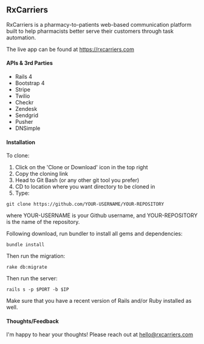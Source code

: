## RxCarriers

 RxCarriers is a pharmacy-to-patients web-based communication platform built to
 help pharmacists better serve their customers through task automation.
 
 The live app can be found at https://rxcarriers.com
 
#### APIs & 3rd Parties

 - Rails 4
 - Bootstrap 4
 - Stripe
 - Twilio
 - Checkr
 - Zendesk
 - Sendgrid
 - Pusher
 - DNSimple

#### Installation

 To clone:
 
 1. Click on the 'Clone or Download' icon in the top right
 2. Copy the cloning link
 3. Head to Git Bash (or any other git tool you prefer)
 4. CD to location where you want directory to be cloned in
 5. Type:
 
 ```
 git clone https://github.com/YOUR-USERNAME/YOUR-REPOSITORY
 ```
 
 where YOUR-USERNAME is your Github username, and YOUR-REPOSITORY is the name of
 the repository.
 
 Following download, run bundler to install all gems and dependencies:
 
 ```
 bundle install
 ```
 Then run the migration:
 
 ```
 rake db:migrate
 ```
 Then run the server:
 
 ```
 rails s -p $PORT -b $IP
 ```
 
 Make sure that you have a recent version of Rails and/or Ruby installed as well.

#### Thoughts/Feedback

 I'm happy to hear your thoughts! Please reach out at hello@rxcarriers.com